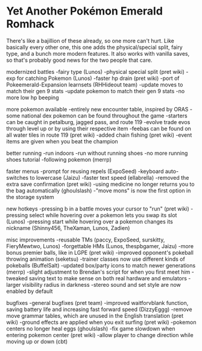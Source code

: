 # Yet Another Pokémon Emerald Romhack

There's like a bajillion of these already, so one more can't hurt. Like basically every other one, this one adds the physical/special split, fairy type, and a bunch more modern features. It also works with vanilla saves, so that's probably good news for the two people that care. 

modernized battles
	-fairy type (Lunos)
	-physical special split (pret wiki)
	-exp for catching Pokemon (Lunos)
	-faster hp drain (pret wiki)
	-port of Pokeemerald-Expansion learnsets (RHHideout team)
	-update moves to match their gen 9 stats
	-update pokemon to match their gen 9 stats
	-no more low hp beeping

more pokemon available
	-entirely new encounter table, inspired by ORAS
	-some national dex pokemon can be found throughout the game
	-starters can be caught in petalburg, jagged pass, and route 119
	-evolve trade evos through level up or by using their respective item
	-feebas can be found on all water tiles in route 119 (pret wiki)
	-added chain fishing (pret wiki)
	-event items are given when you beat the champion

better running
	-run indoors
	-run without running shoes
	-no more running shoes tutorial
	-following pokemon (merrp)

faster menus
	-prompt for reusing repels (ExpoSeed)
	-keyboard auto-switches to lowercase (Jaizu)
	-faster text speed (ellabrella)
	-removed the extra save confirmation (pret wiki)
	-using medicine no longer returns you to the bag automatically (ghoulslash)
	-"move mons" is now the first option in the storage system

new hotkeys
	-pressing b in a battle moves your cursor to "run" (pret wiki)
	-pressing select while hovering over a pokemon lets you swap its slot (Lunos)
	-pressing start while hovering over a pokemon changes its nickname (Shinny456, TheXaman, Lunos, Zadien)

misc improvements
	-reusable TMs (paccy, ExpoSeed, surskitty, FieryMewtwo, Lunos)
 	-forgettable HMs (Lunos, thespbgamer, Jaizu)
	-more bonus premier balls, like in LGPE (pret wiki)
	-improved opponent's pokeball throwing animation (seketsu)
	-trainer classes now use different kinds of pokeballs (BuffelSalt)
	-updated box/party icons to match newer generations (merrp)
	-slight adjustment to Brendan's script for when you first meet him
	-tweaked saving text to make sense on both real hardware and emulators
	-larger visibility radius in darkness
	-stereo sound and set style are now enabled by default

bugfixes
	-general bugfixes (pret team)
	-improved waitforvblank function, saving battery life and increasing fast forward speed (DizzyEggg)
	-remove move grammar tables, which are unused in the English translation (pret wiki)
	-ground effects are applied when you exit surfing (pret wiki)
	-pokemon centers no longer heal eggs (ghoulslash)
	-fix game slowdown when entering pokemon center (pret wiki)
	-allow player to change direction while moving up or down (cbt)